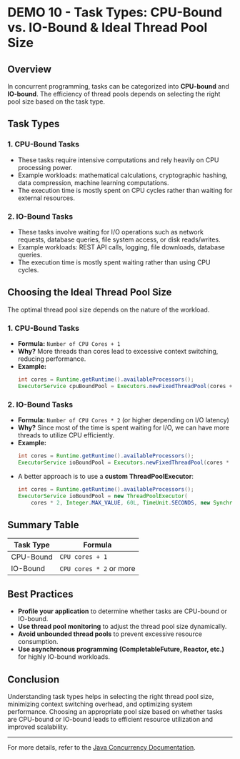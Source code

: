 # DEMO 10 - Task Types: CPU-Bound vs. IO-Bound & Ideal Thread Pool Size

## Overview
In concurrent programming, tasks can be categorized into **CPU-bound** and **IO-bound**. The efficiency of thread pools depends on selecting the right pool size based on the task type.

## Task Types
### 1. **CPU-Bound Tasks**
- These tasks require intensive computations and rely heavily on CPU processing power.
- Example workloads: mathematical calculations, cryptographic hashing, data compression, machine learning computations.
- The execution time is mostly spent on CPU cycles rather than waiting for external resources.

### 2. **IO-Bound Tasks**
- These tasks involve waiting for I/O operations such as network requests, database queries, file system access, or disk reads/writes.
- Example workloads: REST API calls, logging, file downloads, database queries.
- The execution time is mostly spent waiting rather than using CPU cycles.

## Choosing the Ideal Thread Pool Size
The optimal thread pool size depends on the nature of the workload.

### **1. CPU-Bound Tasks**
- **Formula:** `Number of CPU Cores + 1`
- **Why?** More threads than cores lead to excessive context switching, reducing performance.
- **Example:**
  ```java
  int cores = Runtime.getRuntime().availableProcessors();
  ExecutorService cpuBoundPool = Executors.newFixedThreadPool(cores + 1);
  ```

### **2. IO-Bound Tasks**
- **Formula:** `Number of CPU Cores * 2` (or higher depending on I/O latency)
- **Why?** Since most of the time is spent waiting for I/O, we can have more threads to utilize CPU efficiently.
- **Example:**
  ```java
  int cores = Runtime.getRuntime().availableProcessors();
  ExecutorService ioBoundPool = Executors.newFixedThreadPool(cores * 2);
  ```
- A better approach is to use a **custom ThreadPoolExecutor**:
  ```java
  int cores = Runtime.getRuntime().availableProcessors();
  ExecutorService ioBoundPool = new ThreadPoolExecutor(
      cores * 2, Integer.MAX_VALUE, 60L, TimeUnit.SECONDS, new SynchronousQueue<>());
  ```

## Summary Table
| Task Type  | Formula |
|------------|------|
| CPU-Bound  | `CPU cores + 1` |
| IO-Bound   | `CPU cores * 2` or more |

## Best Practices
- **Profile your application** to determine whether tasks are CPU-bound or IO-bound.
- **Use thread pool monitoring** to adjust the thread pool size dynamically.
- **Avoid unbounded thread pools** to prevent excessive resource consumption.
- **Use asynchronous programming (CompletableFuture, Reactor, etc.)** for highly IO-bound workloads.

## Conclusion
Understanding task types helps in selecting the right thread pool size, minimizing context switching overhead, and optimizing system performance. Choosing an appropriate pool size based on whether tasks are CPU-bound or IO-bound leads to efficient resource utilization and improved scalability.

---
For more details, refer to the [Java Concurrency Documentation](https://docs.oracle.com/en/java/javase/17/docs/api/java.base/java/util/concurrent/ExecutorService.html).
